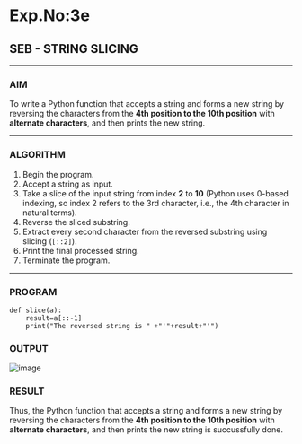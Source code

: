 # Exp.No:3e
## SEB - STRING SLICING

---

### AIM  
To write a Python function that accepts a string and forms a new string by reversing the characters from the **4th position to the 10th position** with **alternate characters**, and then prints the new string.

---

### ALGORITHM

1. Begin the program.  
2. Accept a string as input.  
3. Take a slice of the input string from index **2** to **10** (Python uses 0-based indexing, so index 2 refers to the 3rd character, i.e., the 4th character in natural terms).  
4. Reverse the sliced substring.  
5. Extract every second character from the reversed substring using slicing (`[::2]`).  
6. Print the final processed string.  
7. Terminate the program.

---

### PROGRAM
```
def slice(a):
    result=a[::-1]
    print("The reversed string is " +"'"+result+"'")
```

### OUTPUT

![image](https://github.com/user-attachments/assets/b8c72112-4e01-4313-ac31-0781908efeab)

### RESULT

Thus, the Python function that accepts a string and forms a new string by reversing the characters from the **4th position to the 10th position** with **alternate characters**, and then prints the new string is succussfully done.
